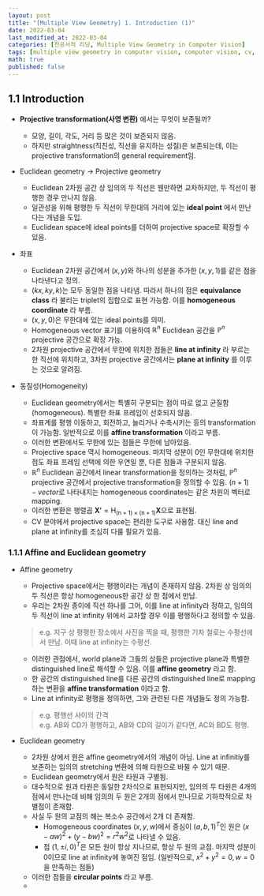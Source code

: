 ```yaml
---
layout: post
title: "[Multiple View Geometry] 1. Introduction (1)"
date: 2022-03-04
last_modified_at: 2022-03-04
categories: [전공서적 리딩, Multiple View Geometry in Computer Vision]
tags: [multiple view geometry in computer vision, computer vision, cv, introduction]
math: true
published: false
---
```


## 1.1 Introduction
- __Projective transformation(사영 변환)__ 에서는 무엇이 보존될까?
  - 모양, 길이, 각도, 거리 등 많은 것이 보존되지 않음.
  - 하지만 straightness(직진성, 직선을 유지하는 성질)은 보존되는데, 이는 projective transformation의 general requirement임.

- Euclidean geometry → Projective geometry
  - Euclidean 2차원 공간 상 임의의 두 직선은 웬만하면 교차하지만, 두 직선이 평행한 경우 만나지 않음.
  - 일관성을 위해 평행한 두 직선이 무한대의 거리에 있는 __ideal point__ 에서 만난다는 개념을 도입.
  - Euclidean space에 ideal points를 더하여 projective space로 확장할 수 있음.
 
- 좌표
  - Euclidean 2차원 공간에서 $(x, y)$와 하나의 성분을 추가한 $(x, y, 1)$를 같은 점을 나타낸다고 정의.
  - $(kx, ky, k)$는 모두 동일한 점을 나타냄. 따라서 하나의 점은 __equivalance class__ 라 불리는 triplet의 집합으로 표현 가능함. 이를 __homogeneous coordinate__ 라 부름.
  - $(x, y, 0)$은 무한대에 있는 ideal points를 의미.
  - Homogeneous vector 표기를 이용하여 $\mathbb{R}^n$ Euclidean 공간을 $\mathbb{P}^n$ projective 공간으로 확장 가능.
  - 2차원 projective 공간에서 무한에 위치한 점들은 __line at infinity__ 라 부르는 한 직선에 위치하고, 3차원 projective 공간에서는 __plane at infinity__ 를 이루는 것으로 알려짐.

- 동질성(Homogeneity)
  - Euclidean geometry에서는 특별히 구분되는 점이 따로 없고 균질함(homogeneous). 특별한 좌표 프레임이 선호되지 않음.
  - 좌표계를 평행 이동하고, 회전하고, 늘리거나 수축시키는 등의 transformation이 가능함. 일반적으로 이를 __affine transformation__ 이라고 부름.
  - 이러한 변환에서도 무한에 있는 점들은 무한에 남아있음. 
  - Projective space 역시 homogeneous. 마지막 성분이 0인 무한대에 위치한 점도 좌표 프레임 선택에 의한 우연일 뿐, 다른 점들과 구분되지 않음. 
  - $\mathbb{R}^n$ Euclidean 공간에서 linear transformation을 정의하는 것처럼, $\mathbb{P}^n$ projective 공간에서 projective transformation을 정의할 수 있음. $(n+1)-vector$로 나타내지는 homogeneous coordinates는 같은 차원의 벡터로 mapping.
  - 이러한 변환은 행렬곱 $\mathbf{X'} = \mathrm{H_{(n+1)\times(n+1)}} \mathbf{X}$으로 표현됨.
  - CV 분야에서 projective space는 편리한 도구로 사용함. 대신 line and plane at infinity를 조심히 다룰 필요가 있음.


### 1.1.1 Affine and Euclidean geometry
- Affine geometry
  - Projective space에서는 평행이라는 개념이 존재하지 않음. 2차원 상 임의의 두 직선은 항상 homogeneous한 공간 상 한 점에서 만남.
  - 우리는 2차원 종이에 직선 하나를 그어, 이를 line at infinity라 정하고, 임의의 두 직선이 line at infinity 위에서 교차할 경우 이를 평행하다고 정의할 수 있음.
  > e.g. 지구 상 평평한 장소에서 사진을 찍을 때, 평행한 기차 철로는 수평선에서 만남. 이때 line at infinity는 수평선.
  - 이러한 관점에서, world plane과 그들의 상들은 projective plane과 특별한 distinguished line로 해석할 수 있음. 이를 __affine geometry__ 라고 함.
  - 한 공간의 distinguished line를 다른 공간의 distinguished line로 mapping하는 변환을 __affine transformation__ 이라고 함.
  - Line at infinity로 평행을 정의하면, 그와 관련된 다른 개념들도 정의 가능함.
  > e.g. 평행선 사이의 간격  
  > e.g. AB와 CD가 평행하고, AB와 CD의 길이가 같다면, AC와 BD도 평행.

- Euclidean geometry
  - 2차원 상에서 원은 affine geometry에서의 개념이 아님. Line at infinitiy를 보존하는 임의의 stretching 변환에 의해 타원으로 바뀔 수 있기 때문.
  - Euclidean geometry에서 원은 타원과 구별됨.
  - 대수적으로 원과 타원은 동일한 2차식으로 표현되지만, 임의의 두 타원은 4개의 점에서 만나는데 비해 임의의 두 원은 2개의 점에서 만나므로 기하학적으로 차별점이 존재함.
  - 사실 두 원의 교점의 해는 복소수 공간에서 2개 더 존재함.
    - Homogeneous coordinates $(x, y, w)$에서 중심이 $(a, b, 1)^T$인 원은 $(x-aw)^2 + (y-bw)^2 = r^2 w^2$로 나타낼 수 있음.
    - 점 $(1, \pm i, 0)^T$은 모든 원이 항상 지나므로, 항상 두 원의 교점. 마지막 성분이 0이므로 line at infinity에 놓여진 점임. (일반적으로, $x^2 + y^2 = 0, w=0$을 만족하는 점들)
  - 이러한 점들을 __circular points__ 라고 부름.
  - 